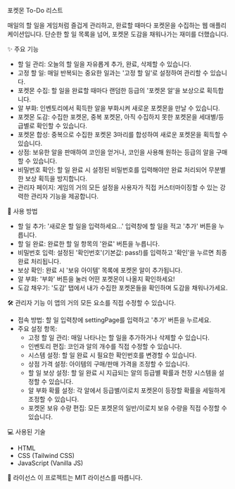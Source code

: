 포켓몬 To-Do 리스트

매일의 할 일을 게임처럼 즐겁게 관리하고, 완료할 때마다 포켓몬을 수집하는 웹 애플리케이션입니다. 단순한 할 일 목록을 넘어, 포켓몬 도감을 채워나가는 재미를 더했습니다.

✨ 주요 기능
 * 할 일 관리: 오늘의 할 일을 자유롭게 추가, 완료, 삭제할 수 있습니다.
 * 고정 할 일: 매일 반복되는 중요한 일과는 '고정 할 일'로 설정하여 관리할 수 있습니다.
 * 포켓몬 수집: 할 일을 완료할 때마다 랜덤한 등급의 '포켓몬 알'을 보상으로 획득합니다.
 * 알 부화: 인벤토리에서 획득한 알을 부화시켜 새로운 포켓몬을 만날 수 있습니다.
 * 포켓몬 도감: 수집한 포켓몬, 중복 포켓몬, 아직 수집하지 못한 포켓몬을 세대별/등급별로 확인할 수 있습니다.
 * 포켓몬 합성: 중복으로 수집한 포켓몬 3마리를 합성하여 새로운 포켓몬을 획득할 수 있습니다.
 * 상점: 보유한 알을 판매하여 코인을 얻거나, 코인을 사용해 원하는 등급의 알을 구매할 수 있습니다.
 * 비밀번호 확인: 할 일 완료 시 설정된 비밀번호를 입력해야만 완료 처리되어 무분별한 보상 획득을 방지합니다.
 * 관리자 페이지: 게임의 거의 모든 설정을 사용자가 직접 커스터마이징할 수 있는 강력한 관리자 기능을 제공합니다.
   
🚀 사용 방법
 * 할 일 추가: '새로운 할 일을 입력하세요...' 입력창에 할 일을 적고 '추가' 버튼을 누릅니다.
 * 할 일 완료: 완료한 할 일 항목의 '완료' 버튼을 누릅니다.
 * 비밀번호 입력: 설정된 '확인번호'(기본값: pass!)를 입력하고 '확인'을 누르면 최종 완료 처리됩니다.
 * 보상 확인: 완료 시 '보유 아이템' 목록에 포켓몬 알이 추가됩니다.
 * 알 부화: '부화' 버튼을 눌러 어떤 포켓몬이 나올지 확인하세요!
 * 도감 채우기: '도감' 탭에서 내가 수집한 포켓몬들을 확인하며 도감을 채워나가세요.

   
🛠️ 관리자 기능
이 앱의 거의 모든 요소를 직접 수정할 수 있습니다.
 * 접속 방법: 할 일 입력창에 settingPage를 입력하고 '추가' 버튼을 누르세요.
 * 주요 설정 항목:
   * 고정 할 일 관리: 매일 나타나는 할 일을 추가하거나 삭제할 수 있습니다.
   * 인벤토리 편집: 코인과 알의 개수를 직접 수정할 수 있습니다.
   * 시스템 설정: 할 일 완료 시 필요한 확인번호를 변경할 수 있습니다.
   * 상점 가격 설정: 아이템의 구매/판매 가격을 조정할 수 있습니다.
   * 할 일 보상 설정: 할 일 완료 시 지급되는 알의 등급별 확률과 천장 시스템을 설정할 수 있습니다.
   * 알 부화 확률 설정: 각 알에서 등급별/이로치 포켓몬이 등장할 확률을 세밀하게 조정할 수 있습니다.
   * 포켓몬 보유 수량 편집: 모든 포켓몬의 일반/이로치 보유 수량을 직접 수정할 수 있습니다.
  
   
💻 사용된 기술
 * HTML
 * CSS (Tailwind CSS)
 * JavaScript (Vanilla JS)

   
📝 라이선스
이 프로젝트는 MIT 라이선스를 따릅니다.
